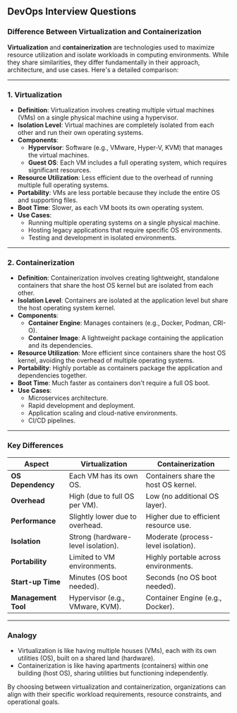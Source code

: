 ## DevOps Interview Questions

### Difference Between Virtualization and Containerization

**Virtualization** and **containerization** are technologies used to maximize resource utilization and isolate workloads in computing environments. While they share similarities, they differ fundamentally in their approach, architecture, and use cases. Here's a detailed comparison:

---

### 1. **Virtualization**
- **Definition**: Virtualization involves creating multiple virtual machines (VMs) on a single physical machine using a hypervisor.
- **Isolation Level**: Virtual machines are completely isolated from each other and run their own operating systems.
- **Components**:
  - **Hypervisor**: Software (e.g., VMware, Hyper-V, KVM) that manages the virtual machines.
  - **Guest OS**: Each VM includes a full operating system, which requires significant resources.
- **Resource Utilization**: Less efficient due to the overhead of running multiple full operating systems.
- **Portability**: VMs are less portable because they include the entire OS and supporting files.
- **Boot Time**: Slower, as each VM boots its own operating system.
- **Use Cases**:
  - Running multiple operating systems on a single physical machine.
  - Hosting legacy applications that require specific OS environments.
  - Testing and development in isolated environments.

---

### 2. **Containerization**
- **Definition**: Containerization involves creating lightweight, standalone containers that share the host OS kernel but are isolated from each other.
- **Isolation Level**: Containers are isolated at the application level but share the host operating system kernel.
- **Components**:
  - **Container Engine**: Manages containers (e.g., Docker, Podman, CRI-O).
  - **Container Image**: A lightweight package containing the application and its dependencies.
- **Resource Utilization**: More efficient since containers share the host OS kernel, avoiding the overhead of multiple operating systems.
- **Portability**: Highly portable as containers package the application and dependencies together.
- **Boot Time**: Much faster as containers don't require a full OS boot.
- **Use Cases**:
  - Microservices architecture.
  - Rapid development and deployment.
  - Application scaling and cloud-native environments.
  - CI/CD pipelines.

---

### Key Differences
| **Aspect**              | **Virtualization**                     | **Containerization**                 |
|--------------------------|----------------------------------------|--------------------------------------|
| **OS Dependency**        | Each VM has its own OS.               | Containers share the host OS kernel.|
| **Overhead**             | High (due to full OS per VM).         | Low (no additional OS layer).       |
| **Performance**          | Slightly lower due to overhead.       | Higher due to efficient resource use.|
| **Isolation**            | Strong (hardware-level isolation).    | Moderate (process-level isolation). |
| **Portability**          | Limited to VM environments.           | Highly portable across environments.|
| **Start-up Time**        | Minutes (OS boot needed).             | Seconds (no OS boot needed).        |
| **Management Tool**      | Hypervisor (e.g., VMware, KVM).       | Container Engine (e.g., Docker).    |

---

### Analogy
- Virtualization is like having multiple houses (VMs), each with its own utilities (OS), built on a shared land (hardware).
- Containerization is like having apartments (containers) within one building (host OS), sharing utilities but functioning independently.

By choosing between virtualization and containerization, organizations can align with their specific workload requirements, resource constraints, and operational goals.
